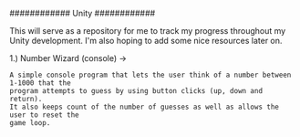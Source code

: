 ############
Unity
############

This will serve as a repository for me to track my progress throughout my Unity development.
I'm also hoping to add some nice resources later on.

1.) Number Wizard (console) -> 

	A simple console program that lets the user think of a number between 1-1000 that the 
	program attempts to guess by using button clicks (up, down and return). 
	It also keeps count of the number of guesses as well as allows the user to reset the 
	game loop.
